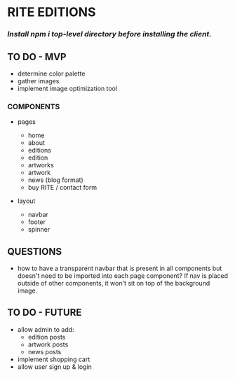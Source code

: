 # RITE EDITIONS

### *Install npm i top-level directory before installing the client.*

## TO DO - MVP

- determine color palette
- gather images
- implement image optimization tool

### COMPONENTS

- pages

  - home
  - about
  - editions
  - edition
  - artworks
  - artwork
  - news (blog format)
  - buy RITE / contact form

- layout

  - navbar
  - footer
  - spinner

## QUESTIONS

- how to have a transparent navbar that is present in all components but doesn't need to be imported into each page component? If nav is placed outside of other components, it won't sit on top of the background image.

## TO DO - FUTURE

- allow admin to add:
  - edition posts
  - artwork posts
  - news posts
- implement shopping cart
- allow user sign up & login
